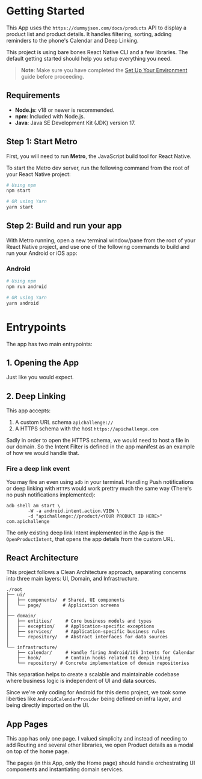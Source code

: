 # Getting Started

This App uses the `https://dummyjson.com/docs/products` API to display a product list and product details. It handles filtering, sorting, adding reminders to the phone's Calendar and Deep Linking.

This project is using bare bones React Native CLI and a few libraries. The default getting started should help you setup everything you need.

> **Note**: Make sure you have completed the [Set Up Your Environment](https://reactnative.dev/docs/set-up-your-environment) guide before proceeding.

## Requirements

- **Node.js**: v18 or newer is recommended.
- **npm**: Included with Node.js.
- **Java**: Java SE Development Kit (JDK) version 17.


## Step 1: Start Metro

First, you will need to run **Metro**, the JavaScript build tool for React Native.

To start the Metro dev server, run the following command from the root of your React Native project:

```sh
# Using npm
npm start

# OR using Yarn
yarn start
```

## Step 2: Build and run your app

With Metro running, open a new terminal window/pane from the root of your React Native project, and use one of the following commands to build and run your Android or iOS app:

### Android

```sh
# Using npm
npm run android

# OR using Yarn
yarn android
```

# Entrypoints

The app has two main entrypoints:

## 1. Opening the App

Just like you would expect.

## 2. Deep Linking

This app accepts:
1. A custom URL schema `apichallenge://`
2. A HTTPS schema with the host `https://apichallenge.com`

Sadly in order to open the HTTPS schema, we would need to host a file in our domain. So the Intent Filter is defined in the app manifest as an example of how we would handle that.

### Fire a deep link event

You may fire an even using `adb` in your terminal. Handling Push notifications or deep linking with `HTTPS` would work prettry much the same way (There's no push notifications implemented):

```
adb shell am start \
        -W -a android.intent.action.VIEW \
        -d "apichallenge://product/<YOUR PRODUCT ID HERE>" com.apichallenge
```

The only existing deep link Intent implemented in the App is the `OpenProductIntent`, that opens the app details from the custom URL.

## React Architecture

This project follows a Clean Architecture approach, separating concerns into three main layers: UI, Domain, and Infrastructure.

```
./root
├── ui/
│   ├── components/  # Shared, UI components
│   └── page/        # Application screens
│
├── domain/
│   ├── entities/     # Core business models and types
│   ├── exception/    # Application-specific exceptions 
│   ├── services/     # Application-specific business rules
│   └── repository/   # Abstract interfaces for data sources
│
└── infrastructure/
    ├── calendar/     # Handle firing Android/iOS Intents for Calendar
    ├── hook/         # Contain hooks related to deep linking
    └── repository/ # Concrete implementation of domain repositories
```

This separation helps to create a scalable and maintainable codebase where business logic is independent of UI and data sources.

Since we're only coding for Android for this demo project, we took some liberties like `AndroidCalendarProvider` being defined on infra layer, and being directly imported on the UI.

## App Pages

This app has only one page. I valued simplicity and instead of needing to add Routing and several other libraries, we open Product details as a modal on top of the home page.

The pages (in this App, only the Home page) should handle orchestrating UI components and instantiating domain services. 
